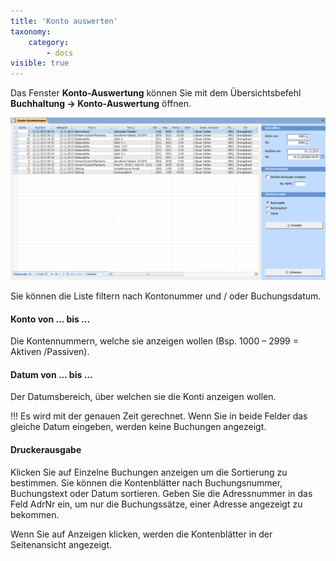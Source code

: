 ```yaml
---
title: 'Konto auswerten'
taxonomy:
    category:
        - docs
visible: true
---
```


Das Fenster **Konto-Auswertung** können Sie mit dem Übersichtsbefehl **Buchhaltung → Konto-Auswertung** öffnen.

![konto-auswertungen](../../images/konto-auswertungen.png)

Sie können die Liste filtern nach Kontonummer und / oder Buchungsdatum.

#### Konto von ... bis ...

Die Kontennummern, welche sie anzeigen wollen (Bsp. 1000 – 2999 = Aktiven /Passiven).

#### Datum von ... bis ...

Der Datumsbereich, über welchen sie die Konti anzeigen wollen.


!!! Es wird mit der genauen Zeit gerechnet. Wenn Sie in beide Felder das gleiche Datum eingeben, werden keine Buchungen angezeigt.

#### Druckerausgabe

Klicken Sie auf Einzelne Buchungen anzeigen um die Sortierung zu bestimmen. Sie können die Kontenblätter nach Buchungsnummer, Buchungstext oder Datum sortieren. Geben Sie die Adressnummer in das Feld AdrNr ein, um nur die Buchungssätze, einer Adresse angezeigt zu bekommen.

Wenn Sie auf <span class="btn-lupo">Anzeigen</span> klicken, werden die Kontenblätter in der Seitenansicht angezeigt.
